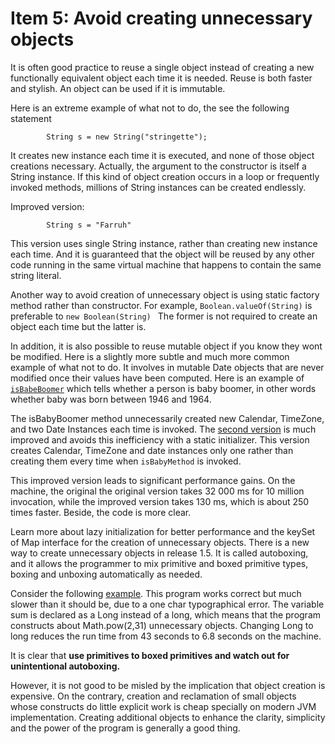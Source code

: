 # Item 5: Avoid creating unnecessary objects

It is often good practice to reuse a single object instead of creating a new functionally equivalent object each time it is needed.
Reuse is both faster and stylish. An object can be used if it is immutable.

Here is an extreme example of what not to do, the see the following statement

            String s = new String("stringette");
            
It creates new instance each time it is executed, and none of those object creations necessary. Actually, the argument to the constructor is itself a String instance.
If this kind of object creation occurs in a loop or frequently invoked methods, millions of String instances can be created endlessly.

Improved version:

            String s = "Farruh"
            
This version uses single String instance, rather than creating new instance each time. And it is guaranteed that the object will be reused by
any other code running in the same virtual machine that happens to contain the same string literal.

Another way to avoid creation of unnecessary object  is using static factory method rather than constructor. For example,
`Boolean.valueOf(String)` is preferable to `new Boolean(String) `  The former is not required to create an object each time but the latter is.


In addition, it is also possible to reuse mutable object if you know they wont be modified. Here is a slightly more subtle
and much more common example of what not to do. It involves in mutable Date objects that are never modified once their values have been computed.
Here is an example of [`isBabeBoomer`](https://github.com/farruhx/java-best-practices/tree/master/src/item5/babeboomer) which tells whether a person is baby boomer, 
in other words whether baby was born between 1946 and 1964.

The isBabyBoomer method unnecessarily created new Calendar, TimeZone, and two Date Instances each time is invoked. The [second version](https://github.com/farruhx/java-best-practices/tree/master/src/item5/babeboomer/ImprovedPerson) is much improved and avoids this inefficiency with a static initializer.
This version creates Calendar, TimeZone and date instances only one rather than creating them every time when `isBabyMethod` is invoked.

This improved version leads to significant performance gains. On the machine, the original the original version takes 32 000 ms for 10 million invocation, while the improved version takes 130 ms, which is about 250 times faster.
Beside, the code is more clear.

Learn more about lazy initialization for better performance and the keySet of Map interface for the creation of unnecessary objects.
There is a new way to create unnecessary objects in release 1.5. It is called autoboxing, and it allows the programmer to mix primitive and boxed primitive types, boxing and unboxing automatically as needed.

Consider the following [example](https://github.com/farruhx/java-best-practices/tree/master/src/item5/calculate). This program works correct but much slower than it should be, due to a one char typographical error.
The variable sum is declared as a Long instead of a long, which means that the program constructs about Math.pow(2,31) unnecessary objects.
Changing Long to long reduces the run time from 43 seconds to 6.8 seconds on the machine.

It is clear that **use primitives to boxed primitives and watch out for unintentional autoboxing.**

However, it is not good to be misled by the implication that object creation is expensive. On the contrary, creation and reclamation of small objects whose constructs do little explicit work is cheap specially on modern JVM implementation.
Creating additional objects to enhance the clarity, simplicity and the power of the program is generally a good thing.
 








